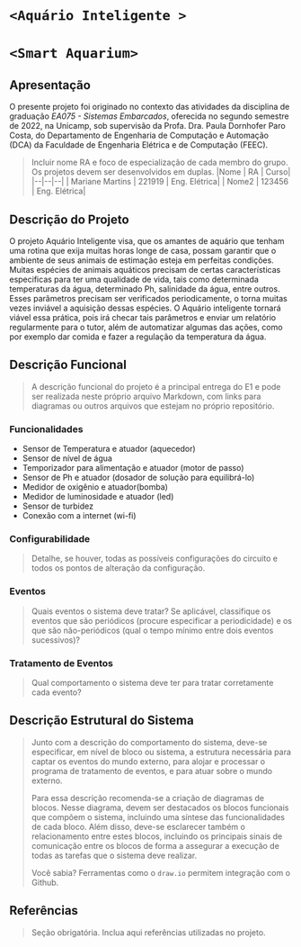 # `<Aquário Inteligente >`
# `<Smart Aquarium>`

## Apresentação

O presente projeto foi originado no contexto das atividades da disciplina de graduação *EA075 - Sistemas Embarcados*, 
oferecida no segundo semestre de 2022, na Unicamp, sob supervisão da Profa. Dra. Paula Dornhofer Paro Costa, do Departamento de Engenharia de Computação e Automação (DCA) da Faculdade de Engenharia Elétrica e de Computação (FEEC).

> Incluir nome RA e foco de especialização de cada membro do grupo. Os projetos devem ser desenvolvidos em duplas.
> |Nome  | RA | Curso|
> |--|--|--|
> | Mariane Martins | 221919  | Eng. Elétrica|
> | Nome2  | 123456  | Eng. Elétrica|


## Descrição do Projeto
O projeto Aquário Inteligente visa, que os amantes de aquário que tenham uma rotina que exija muitas horas longe de casa, possam garantir que o ambiente de seus animais de estimação esteja em perfeitas condições. Muitas espécies de animais aquáticos precisam de certas características especificas para ter uma qualidade de vida, tais como determinada temperaturas da água, determinado Ph, salinidade da água, entre outros. Esses parâmetros precisam ser verificados periodicamente, o torna muitas vezes inviável a aquisição dessas espécies. O Aquário inteligente tornará viável essa prática, pois irá checar tais parâmetros e enviar um relatório regularmente para o tutor, além de automatizar algumas das ações, como por exemplo dar comida e fazer a regulação da temperatura da água.


## Descrição Funcional
> A descrição funcional do projeto é a principal entrega do E1 e pode ser realizada neste próprio arquivo Markdown,
> com links para diagramas ou outros arquivos que estejam no próprio repositório.

### Funcionalidades
- Sensor de Temperatura e atuador (aquecedor)
- Sensor de nível de água
- Temporizador para alimentação e atuador (motor de passo)
- Sensor de Ph e atuador (dosador de solução para equilibrá-lo)
- Medidor de oxigênio e atuador(bomba)
- Medidor de luminosidade e atuador (led)
- Sensor de turbidez
- Conexão com a internet (wi-fi)


### Configurabilidade
> Detalhe, se houver, todas as possíveis configurações do circuito e todos os pontos de alteração da configuração.

### Eventos
> Quais eventos o sistema deve tratar?
> Se aplicável, classifique os eventos que são periódicos (procure especificar a periodicidade) e os que são não-periódicos
> (qual o tempo mínimo entre dois eventos sucessivos)?

### Tratamento de Eventos
> Qual comportamento o sistema deve ter para tratar corretamente cada evento?

## Descrição Estrutural do Sistema
> Junto com a descrição do comportamento do sistema, deve-se especificar, em nível de bloco ou sistema, a estrutura necessária 
> para captar os eventos do mundo externo, para alojar e processar o programa de tratamento de eventos, e para atuar sobre o mundo externo.
>
> Para essa descrição recomenda-se a criação de diagramas de blocos.
> Nesse diagrama, devem ser destacados os blocos funcionais que compõem o sistema, incluindo uma síntese das funcionalidades de cada bloco.
> Além disso, deve-se esclarecer também o relacionamento entre estes blocos, incluindo os principais sinais de comunicação entre
> os blocos de forma a assegurar a execução de todas as tarefas que o sistema deve realizar.
> 
> Você sabia? Ferramentas como o `draw.io` permitem integração com o Github.
> 

## Referências
> Seção obrigatória. Inclua aqui referências utilizadas no projeto.
